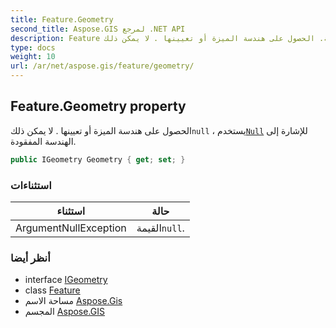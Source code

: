 ```yaml
---
title: Feature.Geometry
second_title: Aspose.GIS لمرجع .NET API
description: Feature ملكية. الحصول على هندسة الميزة أو تعيينها . لا يمكن ذلكnull  يستخدمNull للإشارة إلى الهندسة المفقودة.
type: docs
weight: 10
url: /ar/net/aspose.gis/feature/geometry/
---
```

## Feature.Geometry property

الحصول على هندسة الميزة أو تعيينها . لا يمكن ذلك`null` ، يستخدم[`Null`](../../../aspose.gis.geometries/geometry/null/) للإشارة إلى الهندسة المفقودة.

```csharp
public IGeometry Geometry { get; set; }
```

### استثناءات

| استثناء | حالة |
| --- | --- |
| ArgumentNullException | القيمة`null`. |

### أنظر أيضا

* interface [IGeometry](../../../aspose.gis.geometries/igeometry/)
* class [Feature](../)
* مساحة الاسم [Aspose.Gis](../../feature/)
* المجسم [Aspose.GIS](../../../)


